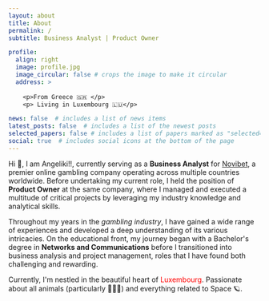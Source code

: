 ```yaml
---
layout: about
title: About
permalink: /
subtitle: Business Analyst | Product Owner

profile:
  align: right
  image: profile.jpg
  image_circular: false # crops the image to make it circular
  address: >
  
    <p>From Greece 🇬🇷 </p>
    <p> Living in Luxembourg 🇱🇺</p>

news: false  # includes a list of news items
latest_posts: false  # includes a list of the newest posts
selected_papers: false # includes a list of papers marked as "selected={true}"
social: true  # includes social icons at the bottom of the page
---
```


Hi 👋, I am Angeliki!!, currently serving as a **Business Analyst** for <a href="https://www.novibet.com/sports">Novibet</a>, a premier online gambling company operating across multiple countries worldwide. Before undertaking my current role, I held the position of **Product Owner** at the same company, where I managed and executed a multitude of critical projects by leveraging my industry knowledge and analytical skills.

Throughout my years in the *gambling industry*, I have gained a wide range of experiences and developed a deep understanding of its various intricacies. On the educational front, my journey began with a Bachelor's degree in **Networks and Communications** before I transitioned into business analysis and project management, roles that I have found both challenging and rewarding.

Currently, I'm nestled in the beautiful heart of <span style="color:red">Luxembourg</span>. Passionate about all animals (particularly 🦩🦩🦩) and everything related to Space 🪐.

